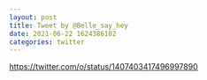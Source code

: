 ```yaml
--- 
layout: post 
title: Tweet by @Belle_say_hey 
date: 2021-06-22 1624386102 
categories: twitter 
--- 
```

https://twitter.com/o/status/1407403417496997890